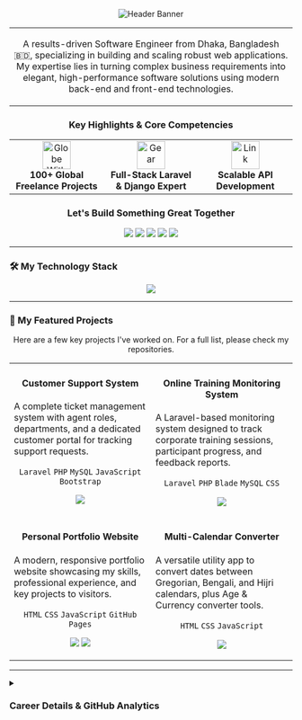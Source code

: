 <p align="center">
  <img src="https://capsule-render.vercel.app/api?type=waving&color=5865F2&height=250&section=header&text=Md.%20Jahirul%20Islam&desc=Full-Stack%20Software%20Engineer&fontAlignY=40&fontSize=60&animation=fadeIn" alt="Header Banner" />
</p>

<div align="center">
  <table>
    <tr>
      <td>
        <p align="center">
          A results-driven Software Engineer from Dhaka, Bangladesh 🇧🇩, specializing in building and scaling robust web applications. My expertise lies in turning complex business requirements into elegant, high-performance software solutions using modern back-end and front-end technologies.
        </p>
      </td>
    </tr>
  </table>
</div>

<h3 align="center">Key Highlights & Core Competencies</h3>
<table align="center" style="border: none;">
  <tr>
    <td align="center" width="33%">
      <img src="https://raw.githubusercontent.com/Tarikul-Islam-Anik/Animated-Fluent-Emojis/master/Emojis/Travel%20and%20places/Globe%20With%20Meridians.png" alt="Globe With Meridians" width="50" height="50" />
      <br/><strong>100+ Global Freelance Projects</strong>
    </td>
    <td align="center" width="33%">
      <img src="https://raw.githubusercontent.com/Tarikul-Islam-Anik/Animated-Fluent-Emojis/master/Emojis/Objects/Gear.png" alt="Gear" width="50" height="50" />
      <br/><strong>Full-Stack Laravel & Django Expert</strong>
    </td>
    <td align="center" width="33%">
      <img src="https://raw.githubusercontent.com/Tarikul-Islam-Anik/Animated-Fluent-Emojis/master/Emojis/Objects/Link.png" alt="Link" width="50" height="50" />
      <br/><strong>Scalable API Development</strong>
    </td>
  </tr>
</table>

<h3 align="center">Let's Build Something Great Together</h3>
<p align="center">
  <a href="https://www.linkedin.com/in/jahirul555/"><img src="https://img.shields.io/badge/LinkedIn-0A66C2?style=for-the-badge&logo=linkedin&logoColor=white" /></a>
  <a href="mailto:mdjoherul50@gmail.com"><img src="https://img.shields.io/badge/Gmail-D14836?style=for-the-badge&logo=gmail&logoColor=white" /></a>
  <a href="https://www.fiverr.com/jahirul555"><img src="https://img.shields.io/badge/Fiverr-1DBF73?style=for-the-badge&logo=fiverr&logoColor=white" /></a>
  <a href="https://www.upwork.com/freelancers/~011d47900371655504"><img src="https://img.shields.io/badge/Upwork-6FDA44?style=for-the-badge&logo=upwork&logoColor=white" /></a>
  <a href="https://mdjoherul50.github.io/portfolio/"><img src="https://img.shields.io/badge/Portfolio-FF7139?style=for-the-badge&logo=Firefox-Browser&logoColor=white" /></a>
</p>

---

### 🛠️ My Technology Stack
<p align="center">
  <a href="https://skillicons.dev">
    <img src="https://skillicons.dev/icons?i=python,django,flask,php,laravel,html,css,javascript,bootstrap,mysql,postgres,git,github,vscode,wordpress,woocommerce&perline=8" />
  </a>
</p>

---

### 🚀 My Featured Projects
<p align="center">Here are a few key projects I've worked on. For a full list, please check my repositories.</p>
<table width="100%">
  <tr>
    <td width="50%" valign="top">
      <h4 align="center">Customer Support System</h4>
      <p>A complete ticket management system with agent roles, departments, and a dedicated customer portal for tracking support requests.</p>
      <p align="center">
        <code>Laravel</code> <code>PHP</code> <code>MySQL</code> <code>JavaScript</code> <code>Bootstrap</code>
      </p>
      <p align="center">
        <a href="https://github.com/mdjoherul50"><img src="https://img.shields.io/badge/Source_Code-181717?style=for-the-badge&logo=github&logoColor=white"></a>
      </p>
    </td>
    <td width="50%" valign="top">
      <h4 align="center">Online Training Monitoring System</h4>
      <p>A Laravel-based monitoring system designed to track corporate training sessions, participant progress, and feedback reports.</p>
      <p align="center">
        <code>Laravel</code> <code>PHP</code> <code>Blade</code> <code>MySQL</code> <code>CSS</code>
      </p>
      <p align="center">
        <a href="https://github.com/mdjoherul50"><img src="https://img.shields.io/badge/Source_Code-181717?style=for-the-badge&logo=github&logoColor=white"></a>
      </p>
    </td>
  </tr>
  <tr>
    <td width="50%" valign="top">
      <h4 align="center">Personal Portfolio Website</h4>
      <p>A modern, responsive portfolio website showcasing my skills, professional experience, and key projects to visitors.</p>
      <p align="center">
        <code>HTML</code> <code>CSS</code> <code>JavaScript</code> <code>GitHub Pages</code>
      </p>
      <p align="center">
        <a href="https://mdjoherul50.github.io/portfolio/"><img src="https://img.shields.io/badge/Live_Demo-FF7139?style=for-the-badge&logo=Firefox-Browser&logoColor=white"></a>
        <a href="https://github.com/mdjoherul50/portfolio"><img src="https://img.shields.io/badge/Source_Code-181717?style=for-the-badge&logo=github&logoColor=white"></a>
      </p>
    </td>
    <td width="50%" valign="top">
      <h4 align="center">Multi-Calendar Converter</h4>
      <p>A versatile utility app to convert dates between Gregorian, Bengali, and Hijri calendars, plus Age & Currency converter tools.</p>
      <p align="center">
        <code>HTML</code> <code>CSS</code> <code>JavaScript</code>
      </p>
      <p align="center">
        <a href="https://github.com/mdjoherul50"><img src="https://img.shields.io/badge/Source_Code-181717?style=for-the-badge&logo=github&logoColor=white"></a>
      </p>
    </td>
  </tr>
</table>

---

<details>
<summary><h3><b>Career Details & GitHub Analytics</b></h3></summary>
<br/>
  
<h4><img src="https://raw.githubusercontent.com/Tarikul-Islam-Anik/Animated-Fluent-Emojis/master/Emojis/Objects/Briefcase.png" alt="Briefcase" width="25" height="25" /> Professional Experience</h4>
<ul>
  <li><strong>Software Engineer @ Newgen Technology Ltd (Babylon Group)</strong> | <em>Apr 2023 – Present</em></li>
  <li><strong>Freelance Web Developer @ Fiverr & Upwork</strong> | <em>2020 – Present</em></li>
</ul>

<br/>
  
<h4><img src="https://raw.githubusercontent.com/Tarikul-Islam-Anik/Animated-Fluent-Emojis/master/Emojis/Objects/Chart%20Increasing.png" alt="Chart Increasing" width="25" height="25" /> Analytics & Trophies</h4>
<p align="center">
  <img src="https://github-profile-trophy.vercel.app/?username=mdjoherul50&theme=dracula&column=7&no-frame=true&no-bg=true" alt="GitHub Trophies" />
  <br/>
  <img src="https://github-readme-activity-graph.vercel.app/graph?username=mdjoherul50&theme=dracula&hide_border=true&bg_color=1c2136" alt="GitHub Activity Graph" />
  <br/>
  <img src="https://github-readme-stats.vercel.app/api?username=mdjoherul50&show_icons=true&theme=dracula&hide_border=true&count_private=true" alt="GitHub Stats" />
  <img src="https://github-readme-stats.vercel.app/api/top-langs/?username=mdjoherul50&layout=compact&theme=dracula&hide_border=true" alt="Top Languages" />
  <img src="https://github-readme-streak-stats.herokuapp.com/?user=mdjoherul50&theme=dracula&hide_border=true" alt="GitHub Streak" />
</p>
</details>

